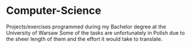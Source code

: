 # Computer-Science
Projects/exercises programmed during my Bachelor degree at the University of Warsaw
Some of the tasks are unfortunately in Polish due to the sheer length of them and the effort it would take to translate. 
